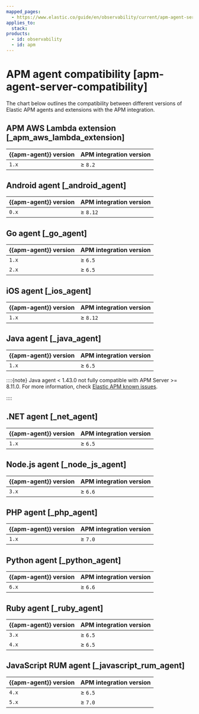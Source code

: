 ```yaml
---
mapped_pages:
  - https://www.elastic.co/guide/en/observability/current/apm-agent-server-compatibility.html
applies_to:
  stack:
products:
  - id: observability
  - id: apm
---
```


# APM agent compatibility [apm-agent-server-compatibility]

The chart below outlines the compatibility between different versions of Elastic APM agents and extensions with the APM integration.

## APM AWS Lambda extension [_apm_aws_lambda_extension]

| {{apm-agent}} version | APM integration version |
| --- | --- |
| `1.x` | ≥ `8.2` |

## Android agent [_android_agent]

| {{apm-agent}} version | APM integration version |
| --- | --- |
| `0.x` | ≥ `8.12` |

## Go agent [_go_agent]

| {{apm-agent}} version | APM integration version |
| --- | --- |
| `1.x` | ≥ `6.5` |
| `2.x` | ≥ `6.5` |

## iOS agent [_ios_agent]

| {{apm-agent}} version | APM integration version |
| --- | --- |
| `1.x` | ≥ `8.12` |

## Java agent [_java_agent]

| {{apm-agent}} version | APM integration version |
| --- | --- |
| `1.x` | ≥ `6.5` |

::::{note}
Java agent < 1.43.0 not fully compatible with APM Server >= 8.11.0. For more information, check [Elastic APM known issues](apm-server://release-notes/known-issues.md).

::::

## .NET agent [_net_agent]

| {{apm-agent}} version | APM integration version |
| --- | --- |
| `1.x` | ≥ `6.5` |

## Node.js agent [_node_js_agent]

| {{apm-agent}} version | APM integration version |
| --- | --- |
| `3.x` | ≥ `6.6` |

## PHP agent [_php_agent]

| {{apm-agent}} version | APM integration version |
| --- | --- |
| `1.x` | ≥ `7.0` |

## Python agent [_python_agent]

| {{apm-agent}} version | APM integration version |
| --- | --- |
| `6.x` | ≥ `6.6` |

## Ruby agent [_ruby_agent]

| {{apm-agent}} version | APM integration version |
| --- | --- |
| `3.x` | ≥ `6.5` |
| `4.x` | ≥ `6.5` |

## JavaScript RUM agent [_javascript_rum_agent]

| {{apm-agent}} version | APM integration version |
| --- | --- |
| `4.x` | ≥ `6.5` |
| `5.x` | ≥ `7.0` |

